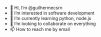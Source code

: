 - 👋 Hi, I’m @guilhermecsrn
- 👀 I’m interested in software development
- 🌱 I’m currently learning python, node.js
- 💞️ I’m looking to collaborate on everything
- 📫 How to reach me by email

<!---
guilhermecsrn/guilhermecsrn is a ✨ special ✨ repository because its `README.md` (this file) appears on your GitHub profile.
You can click the Preview link to take a look at your changes.
--->
